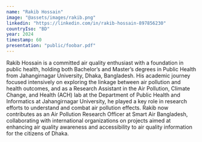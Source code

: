```yaml
---
name: "Rakib Hossain"
image: "@assets/images/rakib.png"
linkedin: "https://linkedin.com/in/rakib-hossain-897856230"
countryIso: "BD"
year: 2024
timestamp: 60
presentation: "public/foobar.pdf"
---
```


Rakib Hossain is a committed air quality enthusiast with a foundation in public health, holding both Bachelor’s and Master’s degrees in Public Health from Jahangirnagar University, Dhaka, Bangladesh. His academic journey focused intensively on exploring the linkage between air pollution and health outcomes, and as a Research Assistant in the Air Pollution, Climate Change, and Health (ACH) lab at the Department of Public Health and Informatics at Jahangirnagar University, he played a key role in research efforts to understand and combat air pollution effects. Rakib now contributes as an Air Pollution Research Officer at Smart Air Bangladesh, collaborating with international organizations on projects aimed at enhancing air quality awareness and accessibility to air quality information for the citizens of Dhaka.
